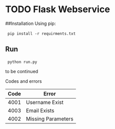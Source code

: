
# TODO Flask Webservice


##Installation
Using pip:

​```
    pip install -r requirments.txt
​```

## Run
​```
    python run.py
​```

to be continued


Codes and errors

| Code | Error              |
| ---- | ------------------ |
| 4001 | Username Exist     |
| 4003 | Email Exists       |
| 4002 | Missing Parameters |

